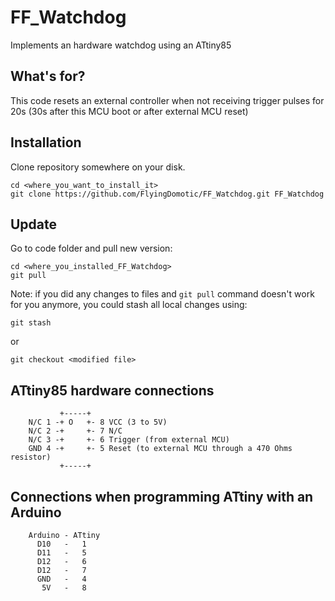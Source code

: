 # FF_Watchdog
Implements an hardware watchdog using an ATtiny85

## What's for?

This code resets an external controller when not receiving trigger pulses for 20s (30s after this MCU boot or after external MCU reset)

## Installation

Clone repository somewhere on your disk.
```
cd <where_you_want_to_install_it>
git clone https://github.com/FlyingDomotic/FF_Watchdog.git FF_Watchdog
```

## Update

Go to code folder and pull new version:
```
cd <where_you_installed_FF_Watchdog>
git pull
```

Note: if you did any changes to files and `git pull` command doesn't work for you anymore, you could stash all local changes using:
```
git stash
```
or
```
git checkout <modified file>
```

## ATtiny85 hardware connections

```
           +-----+
    N/C 1 -+ O   +- 8 VCC (3 to 5V)
    N/C 2 -+     +- 7 N/C
    N/C 3 -+     +- 6 Trigger (from external MCU)
    GND 4 -+     +- 5 Reset (to external MCU through a 470 Ohms resistor)
           +-----+
```

## Connections when programming ATtiny with an Arduino

```
    Arduino - ATtiny
      D10   -   1
      D11   -   5
      D12   -   6
      D12   -   7
      GND   -   4
       5V   -   8
```
